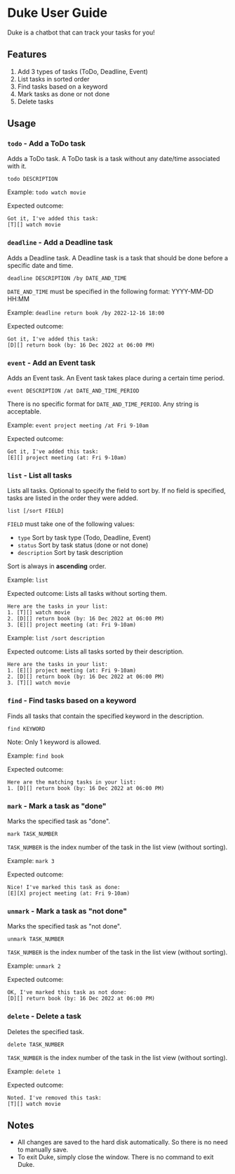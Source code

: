 # Duke User Guide

Duke is a chatbot that can track your tasks for you!

## Features

1. Add 3 types of tasks (ToDo, Deadline, Event)
2. List tasks in sorted order
3. Find tasks based on a keyword
4. Mark tasks as done or not done
5. Delete tasks


## Usage

### `todo` - Add a ToDo task

Adds a ToDo task. A ToDo task is a task without any date/time associated with it.

`todo DESCRIPTION`


Example:
`todo watch movie`

Expected outcome:
```
Got it, I've added this task:
[T][] watch movie
```


### `deadline` - Add a Deadline task

Adds a Deadline task. A Deadline task is a task that should be done before a specific date and time.

`deadline DESCRIPTION /by DATE_AND_TIME`

`DATE_AND_TIME` must be specified in the following format: YYYY-MM-DD HH:MM


Example:
`deadline return book /by 2022-12-16 18:00`

Expected outcome:
```
Got it, I've added this task:
[D][] return book (by: 16 Dec 2022 at 06:00 PM)
```


### `event` - Add an Event task

Adds an Event task. An Event task takes place during a certain time period.

`event DESCRIPTION /at DATE_AND_TIME_PERIOD`

There is no specific format for `DATE_AND_TIME_PERIOD`. Any string is acceptable.


Example:
`event project meeting /at Fri 9-10am`

Expected outcome:
```
Got it, I've added this task:
[E][] project meeting (at: Fri 9-10am)
```


### `list` - List all tasks

Lists all tasks. Optional to specify the field to sort by. If no field is specified, tasks are listed in the order they were added.

`list [/sort FIELD]`

`FIELD` must take one of the following values:
* `type`          Sort by task type (Todo, Deadline, Event)
* `status`        Sort by task status (done or not done)
* `description`   Sort by task description

Sort is always in **ascending** order.


Example:
`list`

Expected outcome:
Lists all tasks without sorting them.
```
Here are the tasks in your list:
1. [T][] watch movie
2. [D][] return book (by: 16 Dec 2022 at 06:00 PM)
3. [E][] project meeting (at: Fri 9-10am)
```

Example:
`list /sort description`

Expected outcome:
Lists all tasks sorted by their description.
```
Here are the tasks in your list:
1. [E][] project meeting (at: Fri 9-10am)
2. [D][] return book (by: 16 Dec 2022 at 06:00 PM)
3. [T][] watch movie
```


### `find` - Find tasks based on a keyword

Finds all tasks that contain the specified keyword in the description.

`find KEYWORD`

Note: Only 1 keyword is allowed.


Example:
`find book`

Expected outcome:
```
Here are the matching tasks in your list:
1. [D][] return book (by: 16 Dec 2022 at 06:00 PM)
```



### `mark` - Mark a task as "done"

Marks the specified task as "done".

`mark TASK_NUMBER`

`TASK_NUMBER` is the index number of the task in the list view (without sorting).


Example:
`mark 3`

Expected outcome:
```
Nice! I've marked this task as done:
[E][X] project meeting (at: Fri 9-10am)
```


### `unmark` - Mark a task as "not done"

Marks the specified task as "not done".

`unmark TASK_NUMBER`

`TASK_NUMBER` is the index number of the task in the list view (without sorting).


Example:
`unmark 2`

Expected outcome:
```
OK, I've marked this task as not done:
[D][] return book (by: 16 Dec 2022 at 06:00 PM)
```


### `delete` - Delete a task

Deletes the specified task.

`delete TASK_NUMBER`

`TASK_NUMBER` is the index number of the task in the list view (without sorting).


Example:
`delete 1`

Expected outcome:
```
Noted. I've removed this task:
[T][] watch movie
```

## Notes
* All changes are saved to the hard disk automatically. So there is no need to manually save.
* To exit Duke, simply close the window. There is no command to exit Duke.

